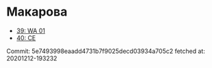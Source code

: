 # Макарова
- [39: WA 01](39.md)
- [40: CE](40.md)

Commit: 5e7493998eaadd4731b7f9025decd03934a705c2
 fetched at: 20201212-193232

